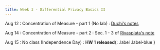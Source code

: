 ```yaml
---
title: Week 3 - Differential Privacy Basics II
---
```


Aug 12
: Concentration of Measure - part 1 (No lab)
  : [Duchi's notes](https://cs229.stanford.edu/extra-notes/hoeffding.pdf)

Aug 14
:  Concentration of Measure - part 2
  : Sec. 1 - 3 of [Rivasplata's note](https://www.stat.cmu.edu/~arinaldo/36788/subgaussians.pdf)

Aug 15
: No class (Independence Day)
: **HW 1 released**{: .label .label-blue }

